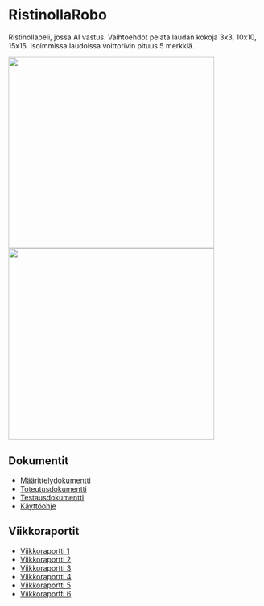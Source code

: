# RistinollaRobo
Ristinollapeli, jossa AI vastus. Vaihtoehdot pelata laudan kokoja 3x3, 10x10, 15x15. Isoimmissa laudoissa voittorivin pituus 5 merkkiä.

<p float="left">
  <img src="https://i.ibb.co/cYXBWt2/Screen-Shot-2020-10-14-at-19-26-15.png" width="409" height="380">
  <img src="https://i.ibb.co/Z1cFpR0/loppu.png" width="409" height="380">
</p>

## Dokumentit 
* [Määrittelydokumentti](https://github.com/eherra/ristinollarobo/blob/master/dokumentaatio/dokumentit/Maarittelydokumentti.md)
* [Toteutusdokumentti](https://github.com/eherra/ristinollarobo/blob/master/dokumentaatio/dokumentit/Toteutusdokumentti.md)
* [Testausdokumentti](https://github.com/eherra/ristinollarobo/blob/master/dokumentaatio/dokumentit/Testausdokumentti.md)
* [Käyttöohje](https://github.com/eherra/ristinollarobo/blob/master/dokumentaatio/dokumentit/K%C3%A4ytt%C3%B6ohje.md)

## Viikkoraportit 
* [Viikkoraportti 1](https://github.com/eherra/ristinollarobo/blob/master/dokumentaatio/viikkoraportti1.md)
* [Viikkoraportti 2](https://github.com/eherra/ristinollarobo/blob/master/dokumentaatio/viikkoraportti2.md)
* [Viikkoraportti 3](https://github.com/eherra/ristinollarobo/blob/master/dokumentaatio/viikkoraportti3.md)
* [Viikkoraportti 4](https://github.com/eherra/ristinollarobo/blob/master/dokumentaatio/viikkoraportti4.md)
* [Viikkoraportti 5](https://github.com/eherra/ristinollarobo/blob/master/dokumentaatio/viikkoraportti5.md)
* [Viikkoraportti 6](https://github.com/eherra/ristinollarobo/blob/master/dokumentaatio/viikkoraportti6.md)
</br>





